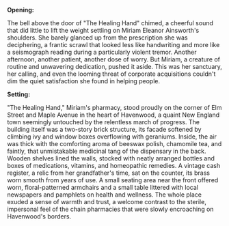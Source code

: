 **Opening:**

The bell above the door of "The Healing Hand" chimed, a cheerful sound that did little to lift the weight settling on Miriam Eleanor Ainsworth's shoulders. She barely glanced up from the prescription she was deciphering, a frantic scrawl that looked less like handwriting and more like a seismograph reading during a particularly violent tremor. Another afternoon, another patient, another dose of worry. But Miriam, a creature of routine and unwavering dedication, pushed it aside. This was her sanctuary, her calling, and even the looming threat of corporate acquisitions couldn't dim the quiet satisfaction she found in helping people.

**Setting:**

"The Healing Hand," Miriam's pharmacy, stood proudly on the corner of Elm Street and Maple Avenue in the heart of Havenwood, a quaint New England town seemingly untouched by the relentless march of progress. The building itself was a two-story brick structure, its facade softened by climbing ivy and window boxes overflowing with geraniums. Inside, the air was thick with the comforting aroma of beeswax polish, chamomile tea, and faintly, that unmistakable medicinal tang of the dispensary in the back. Wooden shelves lined the walls, stocked with neatly arranged bottles and boxes of medications, vitamins, and homeopathic remedies. A vintage cash register, a relic from her grandfather's time, sat on the counter, its brass worn smooth from years of use. A small seating area near the front offered worn, floral-patterned armchairs and a small table littered with local newspapers and pamphlets on health and wellness. The whole place exuded a sense of warmth and trust, a welcome contrast to the sterile, impersonal feel of the chain pharmacies that were slowly encroaching on Havenwood's borders.
